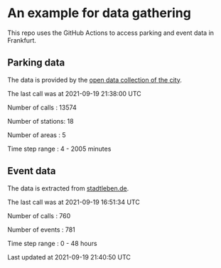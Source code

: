 # An example for data gathering

This repo uses the GitHub Actions to access parking and event data in Frankfurt.

## Parking data
The data is provided by the [open data collection of the city](https://www.offenedaten.frankfurt.de/).

The last call was at 2021-09-19 21:38:00 UTC

Number of calls   : 13574

Number of stations:    18

Number of areas   :     5

Time step range   :     4 -  2005 minutes


## Event data
The data is extracted from [stadtleben.de](https://stadtleben.de/frankfurt/).

The last call was at 2021-09-19 16:51:34 UTC

Number of calls   : 760

Number of events  : 781

Time step range   :   0 -  48 hours


Last updated at 2021-09-19 21:40:50 UTC
